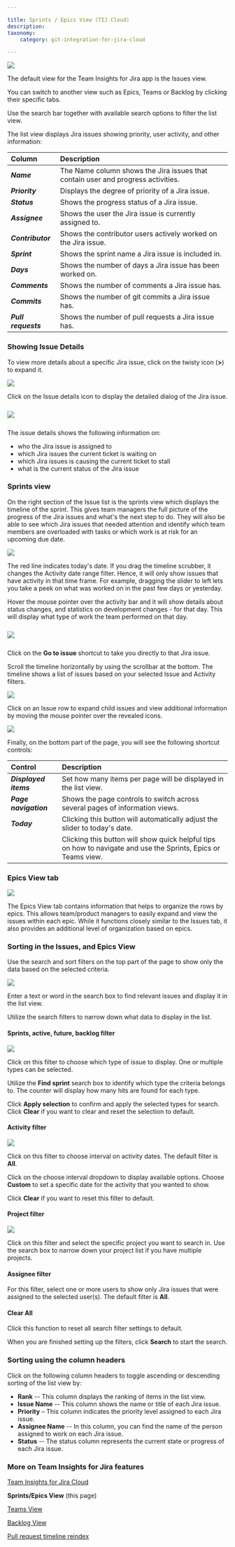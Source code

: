 ```yaml
---

title: Sprints / Epics View (TIJ Cloud)
description:
taxonomy:
    category: git-integration-for-jira-cloud

---
```


![](/wp-content/uploads/tij-gitcloud-main-default-view-issues-tab.png.png)

The default view for the Team Insights for Jira app is the Issues view.

You can switch to another view such as Epics, Teams or Backlog by clicking their specific tabs.

Use the search bar together with available search options to filter the list view.

The list view displays Jira issues showing priority, user activity, and other information:

| Column | Description |
|:-------|:------------|
| **_Name_** | The Name column shows the Jira issues that contain user and progress activities. |
| **_Priority_** | Displays the degree of priority of a Jira issue. |
| **_Status_** | Shows the progress status of a Jira issue. |
| **_Assignee_** | Shows the user the Jira issue is currently assigned to. |
| **_Contributor_** | Shows the contributor users actively worked on the Jira issue. |
| **_Sprint_** | Shows the sprint name a Jira issue is included in. |
| **_Days_** | Shows the number of days a Jira issue has been worked on. |
| **_Comments_** | Shows the number of comments a Jira issue has. |
| **_Commits_** | Shows the number of git commits a Jira issue has. |
| **_Pull requests_** | Shows the number of pull requests a Jira issue has. |

### Showing Issue Details

To view more details about a specific Jira issue, click on the twisty icon (**\>**) to expand it.

![](/wp-content/uploads/tij-gircloud-issue-view-item-details.png)

Click on the Issue details icon to display the detailed dialog of the Jira issue.

<img src='/wp-content/uploads/tij-gircloud-issue-view-issue-details-dialog.png' style='margin:25px auto;max-width:100%;display:block;' />

The issue details shows the following information on:

*   who the Jira issue is assigned to
*   which Jira issues the current ticket is waiting on
*   which Jira issues is causing the current ticket to stall
*   what is the current status of the Jira issue

### Sprints view

On the right section of the Issue list is the sprints view which displays the timeline of the sprint. This gives team managers the full picture of the progress of the Jira issues and what's the next step to do. They will also be able to see which Jira issues that needed attention and identify which team members are overloaded with tasks or which work is at risk for an upcoming due date.

![](/wp-content/uploads/tij-gitcloud-issues-view-timeline-labels.png)

The red line indicates today's date. If you drag the timeline scrubber, it changes the Activity date range filter. Hence, it will only show issues that have activity in that time frame. For example, dragging the slider to left lets you take a peek on what was worked on in the past few days or yesterday.

Hover the mouse pointer over the activity bar and it will show details about status changes, and statistics on development changes - for that day. This will display what type of work the team performed on that day.

<img src='/wp-content/uploads/tij-gitcloud-sissue-view-sprints-section-details.png' style='margin:25px auto;max-width:100%;display:block;' />

Click on the **Go to issue** shortcut to take you directly to that Jira issue.

Scroll the timeline horizontally by using the scrollbar at the bottom. The timeline shows a list of issues based on your selected Issue and Activity filters.

![](/wp-content/uploads/tij-gitcloud-issue-view-bottom-scroll-bar-loc.png)

Click on an Issue row to expand child issues and view additional information by moving the mouse pointer over the revealed icons.

![](/wp-content/uploads/tij-gitcloud-issue-view-timeline-row-details.png)

Finally, on the bottom part of the page, you will see the following shortcut controls:

| Control | Description |
|:--------|:------------|
| **_Displayed items_** | Set how many items per page will be displayed in the list view. |
| **_Page navigation_** | Shows the page controls to switch across several pages of information views. |
| **_Today_** | Clicking this button will automatically adjust the slider to today's date. |
| <img src='/wp-content/uploads/gij-question-mark-icon-32.png' style='height:16px;width:auto;' /> | Clicking this button will show quick helpful tips on how to navigate and use the Sprints, Epics or Teams view. |

### Epics View tab

![](/wp-content/uploads/tij-gitcloud-epics-view-main-screen.png)

The Epics View tab contains information that helps to organize the rows by epics. This allows team/product managers to easily expand and view the issues within each epic. While it functions closely similar to the Issues tab, it also provides an additional level of organization based on epics.

### Sorting in the Issues, and Epics View

Use the search and sort filters on the top part of the page to show only the data based on the selected criteria.

![](/wp-content/uploads/tij-gitcloud-backlog-view-search-panel.png)

Enter a text or word in the search box to find relevant issues and display it in the list view.

Utilize the search filters to narrow down what data to display in the list.

#### Sprints, active, future, backlog filter

![](/wp-content/uploads/tij-gitcloud-backlog-view-search-pane-typel.png)

Click on this filter to choose which type of issue to display. One or multiple types can be selected.

Utilize the **Find sprint** search box to identify which type the criteria belongs to. The counter will display how many hits are found for each type.

Click **Apply selection** to confirm and apply the selected types for search. Click **Clear** if you want to clear and reset the selection to default.

#### Activity filter

![](/wp-content/uploads/tij-gitcloud-backlog-view-search-pane-activity.png)

Click on this filter to choose interval on activity dates. The default filter is **All**.

Click on the choose interval dropdown to display available options. Choose **Custom** to set a specific date for the activity that you wanted to show.

Click **Clear** if you want to reset this filter to default.

#### Project filter

![](/wp-content/uploads/tij-gitcloud-backlog-view-search-pane-project.png)

Click on this filter and select the specific project you want to search in. Use the search box to narrow down your project list if you have multiple projects.

#### Assignee filter

For this filter, select one or more users to show only Jira issues that were assigned to the selected user(s). The default filter is **All**.

#### Clear All

Click this function to reset all search filter settings to default.

When you are finished setting up the filters, click **Search** to start the search.

### Sorting using the column headers

Click on the following column headers to toggle ascending or descending sorting of the list view by:

-   **Rank** -- This column displays the ranking of items in the list view.
-   **Issue Name** -- This column shows the name or title of each Jira issue.
-   **Priority** – This column indicates the priority level assigned to each Jira issue.
-   **Assignee Name** -- In this column, you can find the name of the person assigned to work on each Jira issue.
-   **Status** -- The status column represents the current state or progress of each Jira issue.

### More on Team Insights for Jira features

[Team Insights for Jira Cloud](/git-integration-for-jira-cloud/team-insights-for-jira-gij-cloud)

**Sprints/Epics View** (this page)

[Teams View](/git-integration-for-jira-cloud/team-insights-for-jira-teams-view-gij-cloud)

[Backlog View](/git-integration-for-jira-cloud/team-insights-for-jira-backlog-view-gij-cloud/)

[Pull request timeline reindex](/git-integration-for-jira-cloud/pull-request-timeline-for-tij-gij-cloud/)

